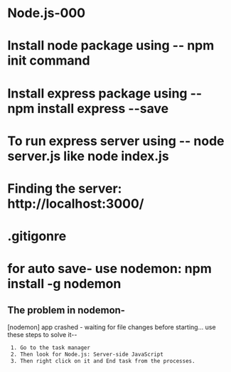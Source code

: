# Node.js-000
# Install node package using -- npm init command
# Install express package using -- npm install express --save
# To run express server using -- node server.js like node index.js
# Finding the server: http://localhost:3000/
# .gitigonre
# for auto save- use nodemon: npm install -g nodemon

## The problem in nodemon-
[nodemon] app crashed - waiting for file changes before starting...
use these steps to solve it--
```bash
 1. Go to the task manager
 2. Then look for Node.js: Server-side JavaScript
 3. Then right click on it and End task from the processes. 
 ```
